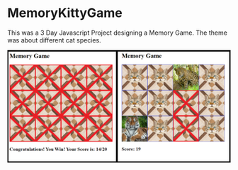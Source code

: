 # MemoryKittyGame

This was a 3 Day Javascript Project designing a Memory Game.
The theme was about different cat species. 

![alt text](https://github.com/sergiogutierrez2/MemoryKittyGame/blob/main/memory1.png)
